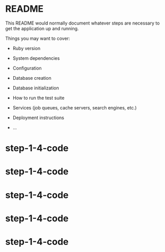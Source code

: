# README

This README would normally document whatever steps are necessary to get the
application up and running.

Things you may want to cover:

* Ruby version

* System dependencies

* Configuration

* Database creation

* Database initialization

* How to run the test suite

* Services (job queues, cache servers, search engines, etc.)

* Deployment instructions

* ...
# step-1-4-code
# step-1-4-code
# step-1-4-code
# step-1-4-code
# step-1-4-code
